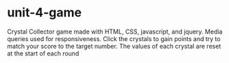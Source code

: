 # unit-4-game
  Crystal Collector game made with HTML, CSS, javascript, and jquery. Media queries used for responsiveness. Click the crystals to gain points and try to match your score to the target number. The values of each crystal are reset at the start of each round
